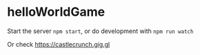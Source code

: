 # helloWorldGame
Start the server `npm start`, or do development with `npm run watch`

Or check https://castlecrunch.gig.gl


